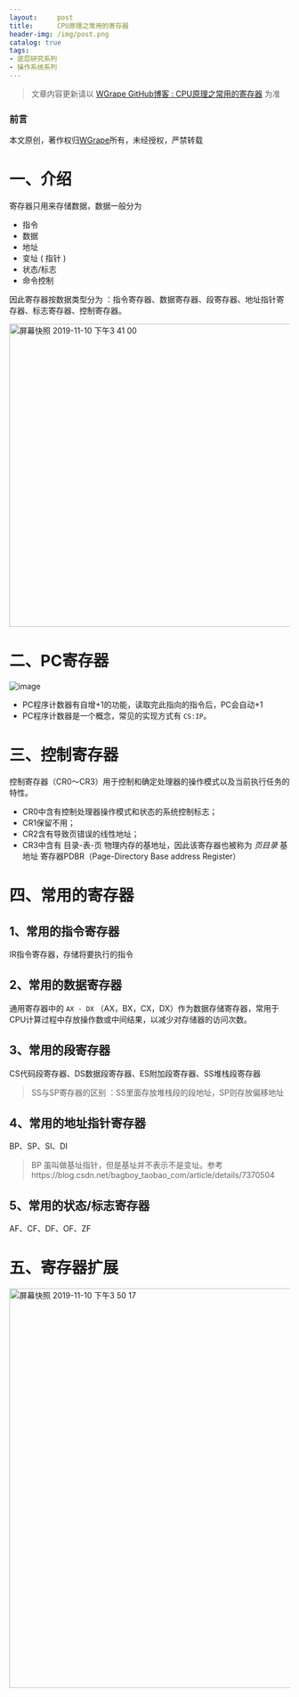 ```yaml
---
layout:     post
title:      CPU原理之常用的寄存器
header-img: /img/post.png
catalog: true
tags:
- 底层研究系列
- 操作系统系列
---
```


> 文章内容更新请以 [WGrape GitHub博客 : CPU原理之常用的寄存器](https://github.com/WGrape/Blog/issues/268) 为准

### 前言
本文原创，著作权归[WGrape](https://github.com/WGrape)所有，未经授权，严禁转载

# 一、介绍

寄存器只用来存储数据，数据一般分为

- 指令
- 数据
- 地址
- 变址 ( 指针 )
- 状态/标志
- 命令控制

因此寄存器按数据类型分为 ：指令寄存器、数据寄存器、段寄存器、地址指针寄存器、标志寄存器、控制寄存器。

<img width="544" alt="屏幕快照 2019-11-10 下午3 41 00" src="https://user-images.githubusercontent.com/35942268/68540708-5eb21a00-03d1-11ea-9c5d-3c8a9920ea9d.png">

# 二、PC寄存器

![image](https://user-images.githubusercontent.com/35942268/64060820-b0396e00-cc04-11e9-9a79-ecbab721a4a3.png)

- PC程序计数器有自增+1的功能，读取完此指向的指令后，PC会自动+1
- PC程序计数器是一个概念，常见的实现方式有 ```CS:IP```。

# 三、控制寄存器
控制寄存器（CR0～CR3）用于控制和确定处理器的操作模式以及当前执行任务的特性。

- CR0中含有控制处理器操作模式和状态的系统控制标志；
- CR1保留不用；
- CR2含有导致页错误的线性地址；
- CR3中含有 目录-表-页 物理内存的基地址，因此该寄存器也被称为 *页目录* 基地址 寄存器PDBR（Page-Directory Base address Register）

# 四、常用的寄存器

## 1、常用的指令寄存器
IR指令寄存器，存储将要执行的指令

## 2、常用的数据寄存器
通用寄存器中的 ```AX - DX``` （AX，BX，CX，DX）作为数据存储寄存器，常用于CPU计算过程中存放操作数或中间结果，以减少对存储器的访问次数。

## 3、常用的段寄存器
CS代码段寄存器、DS数据段寄存器、ES附加段寄存器、SS堆栈段寄存器
> SS与SP寄存器的区别 ：SS里面存放堆栈段的段地址，SP则存放偏移地址

## 4、常用的地址指针寄存器
BP、SP、SI、DI
> BP 虽叫做基址指针，但是基址并不表示不是变址。参考https://blog.csdn.net/bagboy_taobao_com/article/details/7370504

## 5、常用的状态/标志寄存器
AF、CF、DF、OF、ZF

# 五、寄存器扩展
<img width="717" alt="屏幕快照 2019-11-10 下午3 50 17" src="https://user-images.githubusercontent.com/35942268/68540734-d122fa00-03d1-11ea-9c5d-46272f84e9c3.png">
